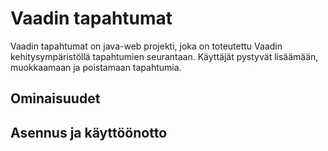 # Vaadin tapahtumat

Vaadin tapahtumat on java-web projekti, joka on toteutettu Vaadin kehitysympäristöllä tapahtumien seurantaan. Käyttäjät pystyvät lisäämään, muokkaamaan ja poistamaan tapahtumia.

## Ominaisuudet
## Asennus ja käyttöönotto

